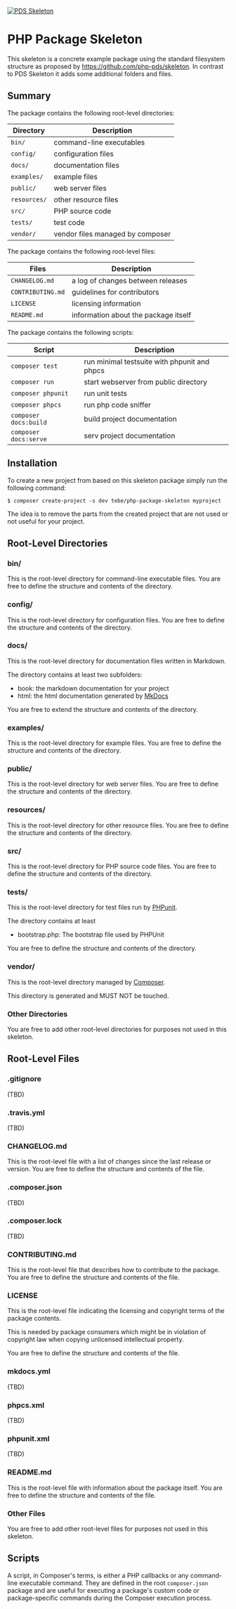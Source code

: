 [![PDS Skeleton](https://img.shields.io/badge/pds-skeleton-blue.svg?style=flat-square)](https://github.com/php-pds/skeleton)

# PHP Package Skeleton

This skeleton is a concrete example package using the standard filesystem structure as proposed by <https://github.com/php-pds/skeleton>.
In contrast to PDS Skeleton it adds some additional folders and files.

## Summary

The package contains the following root-level directories:

| Directory              | Description                                   |
| ---------------------- | --------------------------------------------- |
| `bin/`                 | command-line executables                      |
| `config/`              | configuration files                           |
| `docs/`                | documentation files                           |
| `examples/`            | example files                                 |
| `public/`              | web server files                              |
| `resources/`           | other resource files                          |
| `src/`                 | PHP source code                               |
| `tests/`               | test code                                     |
| `vendor/`              | vendor files managed by composer              |

The package contains the following root-level files:

| Files                  | Description                                   |
| ---------------------- | --------------------------------------------- |
| `CHANGELOG.md`         | a log of changes between releases             |
| `CONTRIBUTING.md`      | guidelines for contributors                   |
| `LICENSE`              | licensing information                         |
| `README.md`            | information about the package itself          |

The package contains the following scripts:

| Script                 | Description                                   |
| ---------------------- | --------------------------------------------- |
| `composer test`        | run minimal testsuite with phpunit and phpcs  |
| `composer run`         | start webserver from public directory         |
| `composer phpunit`     | run unit tests                                |
| `composer phpcs`       | run php code sniffer                          |
| `composer docs:build`  | build project documentation                   |
| `composer docs:serve`  | serv project documentation                    |

## Installation

To create a new project from based on this skeleton package simply run the following command: 

    $ composer create-project -s dev tebe/php-package-skeleton myproject

The idea is to remove the parts from the created project that are not used or not useful for your project.

## Root-Level Directories

### bin/

This is the root-level directory for command-line executable files.
You are free to define the structure and contents of the directory.

### config/

This is the root-level directory for configuration files.
You are free to define the structure and contents of the directory.

### docs/

This is the root-level directory for documentation files written in Markdown. 

The directory contains at least two subfolders:

- book: the markdown documentation for your project 
- html: the html documentation generated by [MkDocs][1] 

You are free to extend the structure and contents of the directory.

### examples/

This is the root-level directory for example files.
You are free to define the structure and contents of the directory.

### public/

This is the root-level directory for web server files.
You are free to define the structure and contents of the directory.

### resources/

This is the root-level directory for other resource files.
You are free to define the structure and contents of the directory.

### src/

This is the root-level directory for PHP source code  files.
You are free to define the structure and contents of the directory.

### tests/

This is the root-level directory for test files run by [PHPunit][2].

The directory contains at least

- bootstrap.php: The bootstrap file used by PHPUnit

You are free to define the structure and contents of the directory.

### vendor/

This is the root-level directory managed by [Composer][3].

This directory is generated and MUST NOT be touched.

### Other Directories

You are free to add other root-level directories for purposes not used in this skeleton.

## Root-Level Files

### .gitignore

(TBD)

### .travis.yml

(TBD)

### CHANGELOG.md

This is the root-level file with a list of changes since the last release or version.
You are free to define the structure and contents of the file.

### .composer.json

(TBD)

### .composer.lock

(TBD)

### CONTRIBUTING.md

This is the root-level file that describes how to contribute to the package.
You are free to define the structure and contents of the file.

### LICENSE

This is the root-level file indicating the licensing and copyright terms of the package contents.

This is needed by package consumers which might be in violation of copyright law when copying unlicensed intellectual property.

You are free to define the structure and contents of the file.

### mkdocs.yml

(TBD)

### phpcs.xml

(TBD)

### phpunit.xml

(TBD)

### README.md

This is the root-level file with information about the package itself.
You are free to define the structure and contents of the file.

### Other Files

You are free to add other root-level files for purposes not used in this skeleton.

## Scripts

A script, in Composer's terms, is either a PHP callbacks or any command-line executable command.
They are defined in the root `composer.json` package and are useful for executing a package's custom code or package-specific commands during the Composer execution process.


[1]: http://www.mkdocs.org
[2]: https://phpunit.de
[3]: https://getcomposer.org

